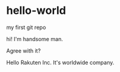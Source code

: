 # hello-world
my first git repo

hi! I'm handsome man.

Agree with it?

Hello Rakuten Inc.
It's worldwide company.


